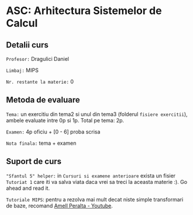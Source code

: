 # ASC: Arhitectura Sistemelor de Calcul

## Detalii curs

`Profesor:` Dragulici Daniel

`Limbaj:` MIPS

`Nr. restante la materie:` 0

## Metoda de evaluare

`Tema:` un exercitiu din tema2 si unul din tema3 (folderul `fisiere exercitii`), ambele evaluate intre 0p si 1p. Total pe tema: 2p.

`Examen:` 4p oficiu + [0 - 6] proba scrisa

`Nota finala:` tema + examen

## Suport de curs

`"Sfantul 5" helper:` in `Cursuri si examene anterioare` exista un fisier `Tutoriat 1` care iti va salva viata daca vrei sa treci la aceasta materie :). Go ahead and read it.

`Tutoriale MIPS`: pentru a rezolva mai mult decat niste simple transformari de baze, recomand [Amell Peralta - Youtube](https://www.youtube.com/watch?v=u5Foo6mmW0I&ab_channel=AmellPeralta).
